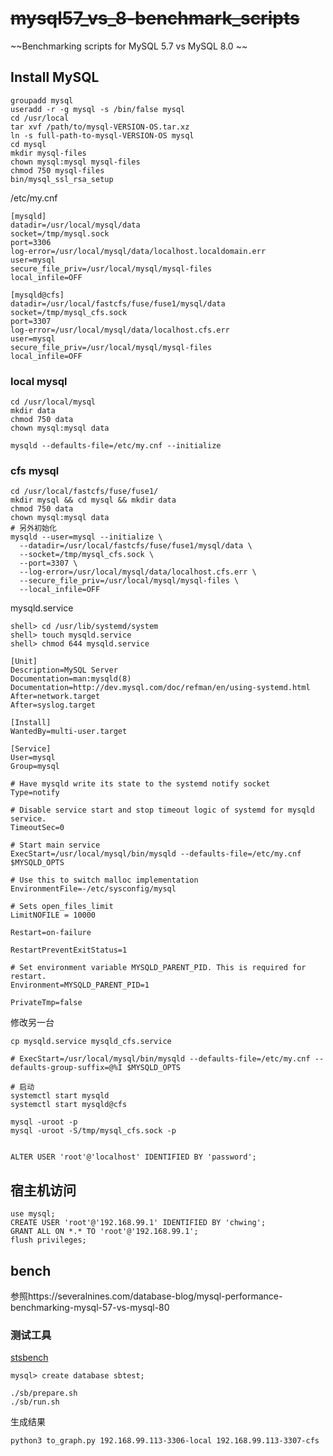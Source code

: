  # ~~mysql57_vs_8-benchmark_scripts~~
~~Benchmarking scripts for MySQL 5.7  vs MySQL 8.0 ~~


## Install MySQL

```shell
groupadd mysql
useradd -r -g mysql -s /bin/false mysql
cd /usr/local
tar xvf /path/to/mysql-VERSION-OS.tar.xz
ln -s full-path-to-mysql-VERSION-OS mysql
cd mysql
mkdir mysql-files
chown mysql:mysql mysql-files
chmod 750 mysql-files
bin/mysql_ssl_rsa_setup

```

/etc/my.cnf
```
[mysqld]
datadir=/usr/local/mysql/data
socket=/tmp/mysql.sock
port=3306
log-error=/usr/local/mysql/data/localhost.localdomain.err
user=mysql
secure_file_priv=/usr/local/mysql/mysql-files
local_infile=OFF

[mysqld@cfs]
datadir=/usr/local/fastcfs/fuse/fuse1/mysql/data
socket=/tmp/mysql_cfs.sock
port=3307
log-error=/usr/local/mysql/data/localhost.cfs.err
user=mysql
secure_file_priv=/usr/local/mysql/mysql-files
local_infile=OFF
```

### local mysql
```shell
cd /usr/local/mysql
mkdir data
chmod 750 data
chown mysql:mysql data

mysqld --defaults-file=/etc/my.cnf --initialize
```

### cfs mysql
```
cd /usr/local/fastcfs/fuse/fuse1/
mkdir mysql && cd mysql && mkdir data
chmod 750 data
chown mysql:mysql data
# 另外初始化
mysqld --user=mysql --initialize \
  --datadir=/usr/local/fastcfs/fuse/fuse1/mysql/data \
  --socket=/tmp/mysql_cfs.sock \
  --port=3307 \
  --log-error=/usr/local/mysql/data/localhost.cfs.err \
  --secure_file_priv=/usr/local/mysql/mysql-files \
  --local_infile=OFF
```

mysqld.service
```
shell> cd /usr/lib/systemd/system
shell> touch mysqld.service
shell> chmod 644 mysqld.service
```

```
[Unit]
Description=MySQL Server
Documentation=man:mysqld(8)
Documentation=http://dev.mysql.com/doc/refman/en/using-systemd.html
After=network.target
After=syslog.target

[Install]
WantedBy=multi-user.target

[Service]
User=mysql
Group=mysql

# Have mysqld write its state to the systemd notify socket
Type=notify

# Disable service start and stop timeout logic of systemd for mysqld service.
TimeoutSec=0

# Start main service
ExecStart=/usr/local/mysql/bin/mysqld --defaults-file=/etc/my.cnf $MYSQLD_OPTS 

# Use this to switch malloc implementation
EnvironmentFile=-/etc/sysconfig/mysql

# Sets open_files_limit
LimitNOFILE = 10000

Restart=on-failure

RestartPreventExitStatus=1

# Set environment variable MYSQLD_PARENT_PID. This is required for restart.
Environment=MYSQLD_PARENT_PID=1

PrivateTmp=false
```

修改另一台
```
cp mysqld.service mysqld_cfs.service

# ExecStart=/usr/local/mysql/bin/mysqld --defaults-file=/etc/my.cnf --defaults-group-suffix=@%I $MYSQLD_OPTS
```

```
# 启动 
systemctl start mysqld
systemctl start mysqld@cfs
```

```
mysql -uroot -p
mysql -uroot -S/tmp/mysql_cfs.sock -p


ALTER USER 'root'@'localhost' IDENTIFIED BY 'password';

```

## 宿主机访问
```
use mysql;
CREATE USER 'root'@'192.168.99.1' IDENTIFIED BY 'chwing';
GRANT ALL ON *.* TO 'root'@'192.168.99.1';
flush privileges;
```

## bench

参照https://severalnines.com/database-blog/mysql-performance-benchmarking-mysql-57-vs-mysql-80

### 测试工具
[stsbench](https://github.com/akopytov/sysbench)

```
mysql> create database sbtest;
```

```
./sb/prepare.sh
./sb/run.sh
```

生成结果
```
python3 to_graph.py 192.168.99.113-3306-local 192.168.99.113-3307-cfs
```
